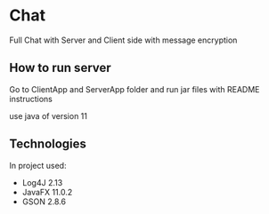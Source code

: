 # Chat
Full Chat with Server and Client side with message encryption

## How to run server
Go to ClientApp and ServerApp folder and run jar files with README instructions

use java of version 11

## Technologies
In project used:
* Log4J 2.13
* JavaFX 11.0.2
* GSON 2.8.6
